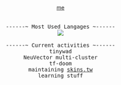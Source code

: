 <p align="center">
    <a href="https://theobori.vercel.app"> me</a><br>
    <br>
    <br>
  <samp>
    ------~ Most Used Langages ~------
  </samp>
  <br>
 
  <img src="https://github-readme-stats.vercel.app/api/top-langs?username=theobori&langs_count=10&hide=makefile&hide_border=true&include_all_commits=true&count_private=true&layout=compact&card_width=1&theme=graywhite&custom_title=%20">
  <br>
  <br>
 
  <samp>
  ------~ Current activities ~------
  </samp>
  <br>
  
  <samp>
   tinywad
    <br>
    NeuVector multi-cluster
    <br>
    tf-doom
    <br>
    maintaining <a href="https://skins.tw">skins.tw</a>
    <br>
    learning stuff
  </samp>
</p>
